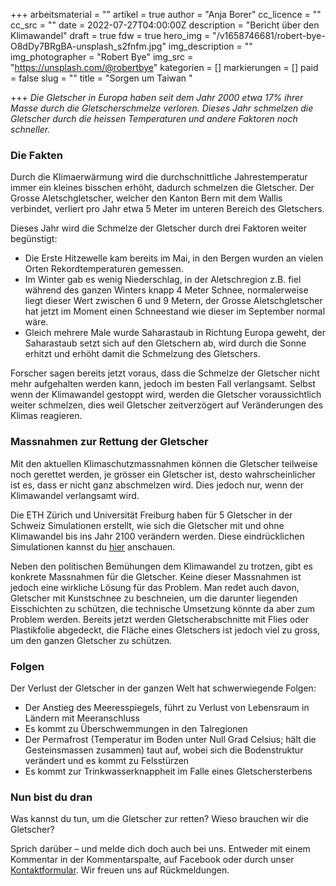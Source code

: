 +++
arbeitsmaterial = ""
artikel = true
author = "Anja Borer"
cc_licence = ""
cc_src = ""
date = 2022-07-27T04:00:00Z
description = "Bericht über den Klimawandel"
draft = true
fdw = true
hero_img = "/v1658746681/robert-bye-O8dDy7BRgBA-unsplash_s2fnfm.jpg"
img_description = ""
img_photographer = "Robert Bye"
img_src = "https://unsplash.com/@robertbye"
kategorien = []
markierungen = []
paid = false
slug = ""
title = "Sorgen um Taiwan "

+++
_Die Gletscher in Europa haben seit dem Jahr 2000 etwa 17% ihrer Masse durch die Gletscherschmelze verloren. Dieses Jahr schmelzen die Gletscher durch die heissen Temperaturen und andere Faktoren noch schneller._

### Die Fakten

Durch die Klimaerwärmung wird die durchschnittliche Jahrestemperatur immer ein kleines bisschen erhöht, dadurch schmelzen die Gletscher. Der Grosse Aletschgletscher, welcher den Kanton Bern mit dem Wallis verbindet, verliert pro Jahr etwa 5 Meter im unteren Bereich des Gletschers.

Dieses Jahr wird die Schmelze der Gletscher durch drei Faktoren weiter begünstigt:

* Die Erste Hitzewelle kam bereits im Mai, in den Bergen wurden an vielen Orten Rekordtemperaturen gemessen.
* Im Winter gab es wenig Niederschlag, in der Aletschregion z.B. fiel während des ganzen Winters knapp 4 Meter Schnee, normalerweise liegt dieser Wert zwischen 6 und 9 Metern, der Grosse Aletschgletscher hat jetzt im Moment einen Schneestand wie dieser im September normal wäre.
* Gleich mehrere Male wurde Saharastaub in Richtung Europa geweht, der Saharastaub setzt sich auf den Gletschern ab, wird durch die Sonne erhitzt und erhöht damit die Schmelzung des Gletschers.

Forscher sagen bereits jetzt voraus, dass die Schmelze der Gletscher nicht mehr aufgehalten werden kann, jedoch im besten Fall verlangsamt. Selbst wenn der Klimawandel gestoppt wird, werden die Gletscher voraussichtlich weiter schmelzen, dies weil Gletscher zeitverzögert auf Veränderungen des Klimas reagieren.

### Massnahmen zur Rettung der Gletscher

Mit den aktuellen Klimaschutzmassnahmen können die Gletscher teilweise noch gerettet werden, je grösser ein Gletscher ist, desto wahrscheinlicher ist es, dass er nicht ganz abschmelzen wird. Dies jedoch nur, wenn der Klimawandel verlangsamt wird.

Die ETH Zürich und Universität Freiburg haben für 5 Gletscher in der Schweiz Simulationen erstellt, wie sich die Gletscher mit und ohne Klimawandel bis ins Jahr 2100 verändern werden. Diese eindrücklichen Simulationen kannst du [hier](https://interaktiv.tagesanzeiger.ch/2022/gletscher-prognosen/) anschauen.

Neben den politischen Bemühungen dem Klimawandel zu trotzen, gibt es konkrete Massnahmen für die Gletscher. Keine dieser Massnahmen ist jedoch eine wirkliche Lösung für das Problem. Man redet auch davon, Gletscher mit Kunstschnee zu beschneien, um die darunter liegenden Eisschichten zu schützen, die technische Umsetzung könnte da aber zum Problem werden. Bereits jetzt werden Gletscherabschnitte mit Flies oder Plastikfolie abgedeckt, die Fläche eines Gletschers ist jedoch viel zu gross, um den ganzen Gletscher zu schützen.

### Folgen

Der Verlust der Gletscher in der ganzen Welt hat schwerwiegende Folgen:

* Der Anstieg des Meeresspiegels, führt zu Verlust von Lebensraum in Ländern mit Meeranschluss
* Es kommt zu Überschwemmungen in den Talregionen
* Der Permafrost (Temperatur im Boden unter Null Grad Celsius; hält die Gesteinsmassen zusammen) taut auf, wobei sich die Bodenstruktur verändert und es kommt zu Felsstürzen
* Es kommt zur Trinkwasserknappheit im Falle eines Gletschersterbens

### Nun bist du dran

Was kannst du tun, um die Gletscher zur retten? Wieso brauchen wir die Gletscher?

Sprich darüber – und melde dich doch auch bei uns. Entweder mit einem Kommentar in der Kommentarspalte, auf Facebook oder durch unser [Kontaktformular](https://www.chinderzytig.ch/kontakt/). Wir freuen uns auf Rückmeldungen.